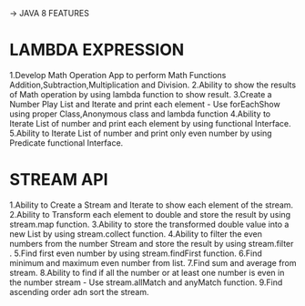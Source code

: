-> JAVA 8 FEATURES
# LAMBDA EXPRESSION

1.Develop Math Operation App to perform Math Functions Addition,Subtraction,Multiplication and Division.
2.Ability to show the results of Math operation by using lambda function to show result. 
3.Create a Number Play List and Iterate and print each
element - Use forEachShow using proper Class,Anonymous class and lambda function
4.Ability to Iterate List of number and print each element by using functional Interface.
5.Ability to Iterate List of number and print only even number by using Predicate functional Interface. 


# STREAM API
1.Ability to Create a Stream and Iterate to show each element of the stream.
2.Ability to Transform each element to double and store the result by using stream.map function.
3.Ability to store the transformed double value into a new List by using stream.collect function.
4.Ability to filter the even numbers from the number Stream and store the result by using stream.filter .
5.Find first even number by using stream.findFirst function.
6.Find minimum and maximum even number from list.
7.Find sum and average from stream.
8.Ability to find if all the number or at least one number is even in the number stream - Use stream.allMatch and anyMatch function.
9.Find ascending order adn sort the stream.